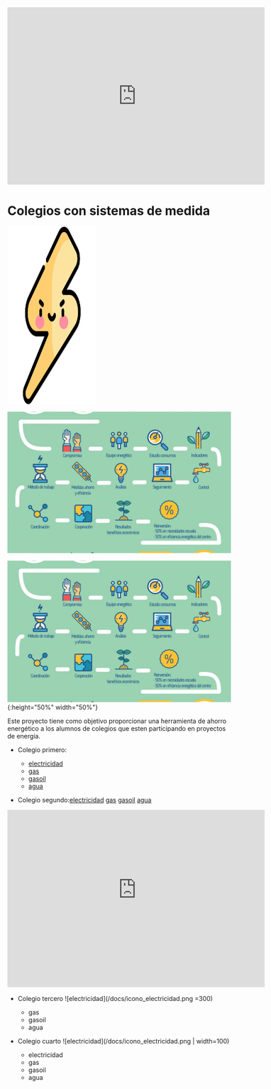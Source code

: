 <iframe style="width:580px; height:400px;" frameborder="0" scrolling="no" marginheight="0" marginwidth="0" src="https://emoncms.org/vis/bargraph?feedid=378423&colour=edc240&interval=86400&dp=1&scale=1&delta=1&mode=0&embed=1"></iframe>

# Colegios con sistemas de medida


<img src="https://github.com/onsar/ecooolocal_colegios/blob/master/docs/icono_electricidad.png" width="200" height="400"/>

![proceso](/docs/proceso.jpg)

![proceso](/docs/proceso.jpg){:height="50%" width="50%"}


Este proyecto tiene como objetivo proporcionar una herramienta de ahorro energético a los alumnos de colegios que esten participando en proyectos de energía.

* Colegio primero:

    * [electricidad](http://91.121.222.125/emoncms/dashboard/view?id=25)
    * [gas](http://91.121.222.125/emoncms/dashboard/view?id=25)
    * [gasoil](http://91.121.222.125/emoncms/dashboard/view?id=25)
    * [agua](http://91.121.222.125/emoncms/dashboard/view?id=25)

* Colegio segundo:[electricidad](http://91.121.222.125/emoncms/dashboard/view?id=25) [gas](http://91.121.222.125/emoncms/dashboard/view?id=25) [gasoil](http://91.121.222.125/emoncms/dashboard/view?id=25) [agua](http://91.121.222.125/emoncms/dashboard/view?id=25)



<iframe style="width:580px; height:400px;" frameborder="0" scrolling="no" marginheight="0" marginwidth="0" src="http://91.121.222.125/emoncms/vis/bargraph?feedid=133&colour=17468d&interval=86400&dp=1&scale=1&delta=1&mode=0&embed=1"></iframe>


* Colegio tercero
![electricidad](/docs/icono_electricidad.png =300)
    * gas
    * gasoil
    * agua

* Colegio cuarto
![electricidad](/docs/icono_electricidad.png | width=100)
    * electricidad 
    * gas
    * gasoil
    * agua
    
